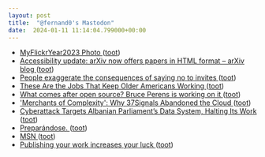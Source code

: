 ```yaml
---
layout: post
title:  "@fernand0's Mastodon"
date:  2024-01-11 11:14:04.799000+00:00
---
```

*  [MyFlickrYear2023 Photo ](https://www.flickr.com/photos/fernand0/53457189119) ([toot](https://mastodon.social/@fernand0/111737021713535413))
*  [Accessibility update: arXiv now offers papers in HTML format – arXiv blog ](https://blog.arxiv.org/2023/12/21/accessibility-update-arxiv-now-offers-papers-in-html-format) ([toot](https://mastodon.social/@fernand0/111736988003479883))
*  [People exaggerate the consequences of saying no to invites ](https://arstechnica.com/science/2023/12/turning-down-holiday-invites-isnt-going-to-obliterate-your-social-life) ([toot](https://mastodon.social/@fernand0/111736789707594906))
*  [These Are the Jobs That Keep Older Americans Working ](https://www.bloomberg.com/features/2023-jobs-over-age-65) ([toot](https://mastodon.social/@fernand0/111736698886793082))
*  [What comes after open source? Bruce Perens is working on it ](https://www.theregister.com/2023/12/27/bruce_perens_post_open) ([toot](https://mastodon.social/@fernand0/111734853932931593))
*  ['Merchants of Complexity': Why 37Signals Abandoned the Cloud ](https://thenewstack.io/merchants-of-complexity-why-37signals-abandoned-the-cloud) ([toot](https://mastodon.social/@fernand0/111732975227028987))
*  [Cyberattack Targets Albanian Parliament’s Data System, Halting Its Work ](https://www.securityweek.com/cyberattack-targets-albanian-parliaments-data-system-halting-its-work) ([toot](https://mastodon.social/@fernand0/111732728278029085))
*  [Preparándose. ](https://avecesunafoto.wordpress.com/2024/01/10/preparandose-2) ([toot](https://mastodon.social/@fernand0/111732602849611167))
*  [MSN ](https://www.msn.com/de-d) ([toot](https://mastodon.social/@fernand0/111732562957877430))
*  [Publishing your work increases your luck ](https://github.com/readme/guides/publishing-your-work?mc_cid=d29dfa2f7) ([toot](https://mastodon.social/@fernand0/111732441572940843))
